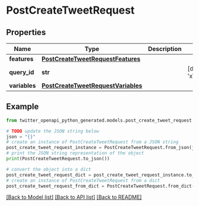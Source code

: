 # PostCreateTweetRequest


## Properties

Name | Type | Description | Notes
------------ | ------------- | ------------- | -------------
**features** | [**PostCreateTweetRequestFeatures**](PostCreateTweetRequestFeatures.md) |  | 
**query_id** | **str** |  | [default to 'xT36w0XM3A8jDynpkram2A']
**variables** | [**PostCreateTweetRequestVariables**](PostCreateTweetRequestVariables.md) |  | 

## Example

```python
from twitter_openapi_python_generated.models.post_create_tweet_request import PostCreateTweetRequest

# TODO update the JSON string below
json = "{}"
# create an instance of PostCreateTweetRequest from a JSON string
post_create_tweet_request_instance = PostCreateTweetRequest.from_json(json)
# print the JSON string representation of the object
print(PostCreateTweetRequest.to_json())

# convert the object into a dict
post_create_tweet_request_dict = post_create_tweet_request_instance.to_dict()
# create an instance of PostCreateTweetRequest from a dict
post_create_tweet_request_from_dict = PostCreateTweetRequest.from_dict(post_create_tweet_request_dict)
```
[[Back to Model list]](../README.md#documentation-for-models) [[Back to API list]](../README.md#documentation-for-api-endpoints) [[Back to README]](../README.md)



